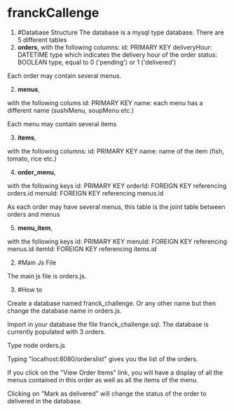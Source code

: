 # franckCallenge

1. #Database Structure
The database is a mysql type database.
There are 5 different tables
  1. **orders**,
with the following columns:
	id: PRIMARY KEY
	deliveryHour: DATETIME type which indicates the delivery hour of the order
	status: BOOLEAN type, equal to 0 ('pending') or 1 ('delivered')

Each order may contain several menus.

  2. **menus**, 

with the following colums
	id: PRIMARY KEY
	name: each menu has a different name (sushiMenu, soupMenu etc.)

Each menu may contain several items

  3. **items**, 

with the following columns:
	id: PRIMARY KEY
	name: name of the item (fish, tomato, rice etc.)

  4. **order_menu**, 

with the following keys
	id: PRIMARY KEY
	orderId: FOREIGN KEY referencing orders.id
	menuId: FOREIGN KEY referencing menus.id

As each order may have several menus, this table is the joint table between orders and menus

  5. **menu_item**, 

with the following keys
	id: PRIMARY KEY
	menuId: FOREIGN KEY referencing menus.id
	itemId: FOREIGN KEY referencing items.id


2. #Main Js File

The main js file is orders.js.

3. #How to

Create a database named franck_challenge. Or any other name but then change the database name in orders.js.

Import in your database the file franck_challenge.sql. The database is currently populated with 3 orders.

Type node orders.js

Typing "localhost:8080/orderslist" gives you the list of the orders.

If you click on the "View Order Items" link, you will have a display of all the menus contained in this order
as well as all the items of the menu.

Clicking on "Mark as delivered" will change the status of the order to delivered in the database.